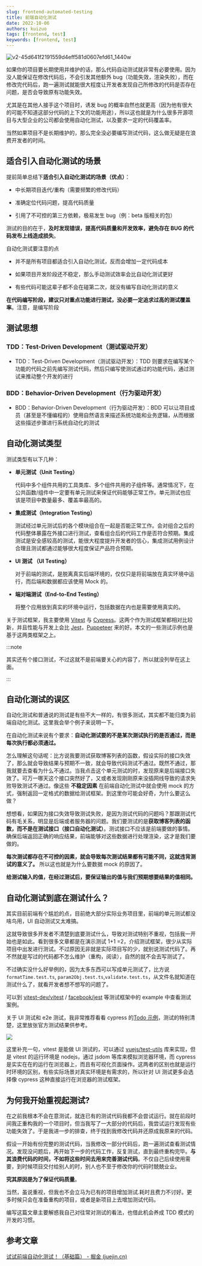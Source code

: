 ```yaml
---
slug: frontend-automated-testing
title: 前端自动化测试
date: 2022-10-06
authors: kuizuo
tags: [frontend, test]
keywords: [frontend, test]
---
```


![v2-45d641f2191559d4eff581d0607efd61_1440w](https://img.kuizuo.cn/v2-45d641f2191559d4eff581d0607efd61_1440w.jpg)

如果你的项目要长期使用并维护的话，那么代码自动测试就非常有必要使用。因为没人能保证在修改代码后，不会引发其他额外 bug（功能失效，渲染失败），而在修改完代码后，跑一遍测试就能很大程度让开发者发现自己所修改的代码是否存在问题，是否会导致原有功能失效。

尤其是在其他人接手这个项目时，诱发 bug 的概率自然也就更高（因为他有很大的可能不知道这部分代码的上下文的功能用途），所以这也就是为什么很多开源项目与大型企业的公司都会使用自动化测试，以及要求一定的代码覆盖率。

当然如果项目不是长期维护的，那么完全没必要编写测试代码，这么做无疑是在浪费开发者的时间。

<!-- truncate -->

## 适合引入自动化测试的场景

提前简单总结下**适合引入自动化测试的场景（优点）**：

- 中长期项目迭代/重构（需要频繁的修改代码）

- 准确定位代码问题，提高代码质量

- 引用了不可控的第三方依赖，极易发生 bug（例：beta 版相关的包）

测试的目的在于，**及时发现错误，提高代码质量和开发效率，避免存在 BUG 的代码发布上线造成损失**。

自动化测试要注意的点

- 并不是所有项目都适合引入自动化测试，反而会增加一定代码成本

- 如果项目开发阶段还不稳定，那么手动测试效率会比自动化测试更好

- 有些代码可能这辈子都不会在碰第二次，就没有编写自动化测试的意义

**在代码编写阶段，建议只对重点功能进行测试，没必要一定追求过高的测试覆盖率**。注意，是编写阶段

## 测试思想

### TDD：Test-Driven Development（测试驱动开发）

- TDD：Test-Driven Development（测试驱动开发）：TDD 则要求在编写某个功能的代码之前先编写测试代码，然后只编写使测试通过的功能代码，通过测试来推动整个开发的进行

### BDD：Behavior-Driven Development（行为驱动开发）

- BDD：Behavior-Driven Development（行为驱动开发）：BDD 可以让项目成员（甚至是不懂编程的）使用自然语言来描述系统功能和业务逻辑，从而根据这些描述步骤进行系统自动化的测试

## 自动化测试类型

测试类型有以下几种：

- **单元测试（Unit Testing）**

  代码中多个组件共用的工具类库、多个组件共用的子组件等。通常情况下，在公共函数/组件中一定要有单元测试来保证代码能够正常工作。单元测试也应该是项目中数量最多、覆盖率最高的。

- **集成测试（Integration Testing）**

  测试经过单元测试后的各个模块组合在一起是否能正常工作。会对组合之后的代码整体暴露在外接口进行测试，查看组合后的代码工作是否符合预期。集成测试是安全感较高的测试，能很大程度提升开发者的信心，集成测试用例设计合理且测试都通过能够很大程度保证产品符合预期。

- **UI 测试 （UI Testing）**

  对于前端的测试，是脱离真实后端环境的，仅仅只是将前端放在真实环境中运行，而后端和数据都应该使用 Mock 的。

- **端对端测试（End-to-End Testing）**

  将整个应用放到真实的环境中运行，包括数据在内也是需要使用真实的。

关于测试框架，我主要使用 [Vitest](https://vitest.dev/) 与 [Cypress](https://cypress.io/)。这两个作为测试框架都相对比较新，并且性能与开发上会比 [Jest](https://jestjs.io/)，[Puppeteer](https://pptr.dev/) 来的好。本文的一些测试示例也是基于这两类框架之上。

:::note

其实还有个接口测试，不过这就不是前端要关心的内容了，所以就没列举在这上面。

:::

## 自动化测试的误区

自动化测试和普通说的测试是有些不大一样的，有很多测试，其实都不能归类为前端自动化测试。这里我会举个例子来说明一下。

在自动化测试来说有个要求：**自动化测试要的不是某次测试执行的是否通过，而是每次执行都必须通过。**

怎么理解这句话呢：比方说我要测试获取博客列表的函数，假设实际的接口失效了，那么就会导致结果与预期不一致，就会导致代码测试不通过。既然不通过，那我就要去查看为什么不通过。当我点击这个单元测试的时，发现原来是后端接口失效了。可万一哪天这个接口突然好了，又或者发现刚刚原来没插网线导致的请求失败导致测试不通过。像这些 **不稳定因素** 在前端自动化测试中就会使用 mock 的方式，强制返回一定格式的数据给测试框架。到这里你可能会好奇，为什么要这么做？

想想看，如果因为接口失效导致测试失败，是因为测试代码的问题吗？那跟测试代码有毛关系，明显是后端或者服务器的问题。我们要测试的是**获取博客列表的函数，而不是在测试接口（接口自动化测试）**。测试接口不应该是前端要做的事情。确保后端返回正确的响应结果，前端能够对这些数据进行处理渲染，这才是我们要做的。

**每次测试都存在不可控的因素，就会导致每次测试结果都有可能不同，这就违背测试的意义了。** 所以这也就是为什么要数据 mock 的原因了。

**给测试输入的值，在经过测试后，要保证输出的值与我们预期想要结果的值相同。**

## 自动化测试到底在测试什么？

其实目前前端有个尴尬的点，目前绝大部分实际业务项目里，前端的单元测试都没啥鸟用，UI 自动测试又太难搞。

这就导致很多开发者不清楚到底要测试什么，导致对测试特别不重视，包括我一开始也是如此。看到很多文章都是在演示测试 1+1 =2，介绍测试框架，很少从实际项目中出发进行测试。不过原因无非就是实际项目写的少，就别说测试代码了。再不然就是写过的代码都不怎么维护（重构，阅读），自然的就不会去写测试了。

不过确实没什么好举例的，因为太多东西可以写成单元测试了，比方说`formatTime.test.ts`, `param2Obj.test.ts`,`validate.test.ts`，从文件名就知道在测试什么了，就看开发者想不想写的问题了。

可以到 [vitest-dev/vitest](https://github.com/vitest-dev/vitest 'vitest-dev/vitest') / [facebook/jest](https://github.com/facebook/jest) 等测试框架中的 example 中查看测试案例。

关于 UI 测试和 e2e 测试，我非常推荐看看 cypress 的[Todo 示例](https://example.cypress.io/todo 'Todo示例')，测试的特别清楚，这里放张官方测试结果供参考。

![](https://img.kuizuo.cn/image_a_B5FPFfJI.png)

这里补充一句，vitest 是能做 UI 测试的，可以通过 [vuejs/test-utils](https://github.com/vuejs/test-utils 'vuejs/test-utils') 库来实现，但是 vitest 的运行环境是 nodejs，通过 jsdom 等库来模拟浏览器环境，而 cypress 是实实在在的运行在浏览器上，而且有可视化页面操作。这两者的区别也就是运行时环境的区别，有些实际场景对真实环境是有需求的，所以针对 UI 测试更多会选择像 cypress 这种直接运行在浏览器的测试框架。

## 为何我开始重视起测试?

在之前我根本不会在意测试，就连已有的测试代码我都不会尝试运行。就在前段时间我正重构我的一个项目时，但当我写了一大部分的代码后，我尝试运行发现有些功能失效了。于是我进一步的排查，终于找到我修改代码并还原成我原来的代码。

假设一开始有份完整的测试代码，当我修改一部分代码后，跑一遍测试查看测试情况。发现没问题后，再开始下一步的代码工作，反复测试，直到最终重构完毕。**与其浪费代码的时间，不如将这些时间去用来完善测试代码**。不仅自己后续使用需要，到时候项目交付给别人的时，别人也不至于修改你的代码时兢兢业业。

**究其原因是为了保证代码质量**。

当然，虽说重视，但我也不会立马为已有的项目增加测试.耗时且费力不讨好。更多时候只会在准备重构的项目，或者是新项目上去增加测试代码。

编写这篇文章主要解惑我自己对往常对测试的看法，也借此机会养成 TDD 模式的开发的习惯。

## 参考文章

[试试前端自动化测试！（基础篇） - 掘金 (juejin.cn)](https://juejin.cn/post/6844904194600599560)
